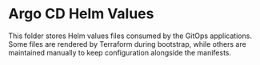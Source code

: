 # Argo CD Helm Values

This folder stores Helm values files consumed by the GitOps applications. Some files are rendered by Terraform during bootstrap, while others are maintained manually to keep configuration alongside the manifests.
